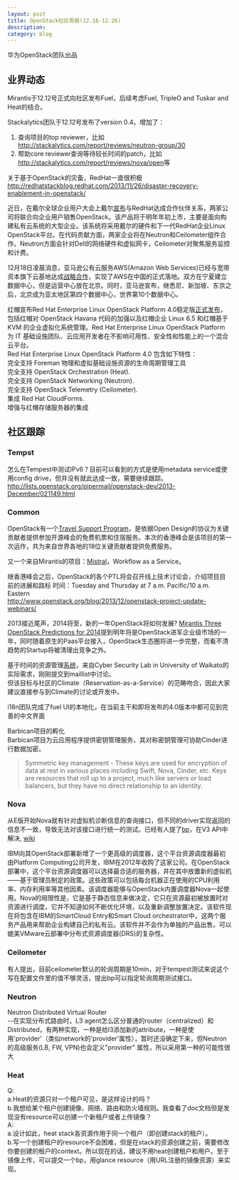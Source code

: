 ```yaml
---
layout: post
title: OpenStack社区周报(12.16-12.26)
description: 
category: blog
---
```


华为OpenStack团队出品

## 业界动态
Mirantis于12.12号正式向社区发布Fuel，后续考虑Fuel, TripleO and Tuskar and Heat的结合。

Stackalytics团队于12.12号发布了version 0.4。增加了：  
1. 查询项目的top reviewer，比如<http://stackalytics.com/report/reviews/neutron-group/30>  
2. 帮助core reviewer查询等待较长时间的patch，比如<http://stackalytics.com/report/reviews/nova/open>等

关于基于OpenStack的灾备，RedHat一直很积极  
<http://redhatstackblog.redhat.com/2013/11/26/disaster-recovery-enablement-in-openstack/>

近日，在戴尔全球企业用户大会上戴尔[宣布](http://www.theregister.co.uk/2013/12/16/dell_red_hat_openstack_team/)与RedHat达成合作伙伴关系，两家公司将联合向企业用户销售OpenStack。该产品将于明年年初上市，主要是面向构建私有云系统的大型企业。该系统将采用戴尔的硬件和下一代RedHat企业Linux OpenStack平台。在代码贡献方面，两家企业将在Neutron和Ceilometer组件合作。Neutron方面会针对Dell的网络硬件和虚拟网卡，Ceilometer对聚焦服务监控和计费。

12月18日凌晨消息，亚马逊公有云服务AWS(Amazon Web Services)已经与宽带资本旗下云基地达成[战略合作](http://aws.amazon.com/cn/about-aws/whats-new/2013/12/18/announcing-the-aws-china-beijing-region/)，实现了AWS在中国的正式落地。双方在宁夏建立数据中心，但是运营中心放在北京。同时，亚马逊宣布，继悉尼、新加坡、东京之后，北京成为亚太地区第四个数据中心，世界第10个数据中心。

红帽宣布Red Hat Enterprise Linux OpenStack Platform 4.0稳定版[正式发布](http://www.redhat.com/about/news/archive/2013/12/red-hat-announces-general-availability-of-red-hat-enterprise-linux-openstack-platform-4)，包括红帽对 OpenStack Havana 代码的加强以及红帽企业 Linux 6.5 和红帽基于 KVM 的企业虚拟化系统管理。Red Hat Enterprise Linux OpenStack Platform 为 IT 基础设施团队、云应用开发者在不影响可用性、安全性和性能上的一个混合云平台。  
Red Hat Enterprise Linux OpenStack Platform 4.0 包含如下特性：  
完全支持 Foreman 物理和虚拟基础设施资源的生命周期管理工具  
完全支持 OpenStack Orchestration (Heat).  
完全支持 OpenStack Networking (Neutron).  
完全支持 OpenStack Telemetry (Ceilometer).  
集成 Red Hat CloudForms.  
增强与红帽存储服务器的集成

## 社区跟踪

### Tempst
怎么在Tempest中测试IPv6？目前可以看到的方式是使用metadata service或使用config drive，但并没有就此达成一致，需要继续跟踪。  
<http://lists.openstack.org/pipermail/openstack-dev/2013-December/021149.html>

### Common
OpenStack有一个[Travel Support Program](https://wiki.openstack.org/wiki/Travel_Support_Program)，是依据Open Design的协议为关键贡献者提供参加开源峰会的免费机票和住宿服务。本次的香港峰会是该项目的第一次运作，共为来自世界各地的18位关键贡献者提供免费服务。

又一个来自Mirantis的项目：[Mistral](https://wiki.openstack.org/wiki/Mistral)，Workflow as a Service。

继香港峰会之后，OpenStack的各个PTL将会召开线上技术讨论会，介绍项目目前的进展和路标
时间：Tuesday and Thursday at 7 a.m. Pacific/10 a.m. Eastern  
<http://www.openstack.org/blog/2013/12/openstack-project-update-webinars/>

2013接近尾声，2014将至，新的一年OpenStack将如何发展? [Mirantis Three OpenStack Predictions for 2014](http://www.mirantis.com/blog/three-openstack-predictions-2014/)提到明年将是OpenStack进军企业级市场的一年，同时随着原生的Paas平台接入，OpenStack生态圈将进一步完整，而看不清趋势的Startup将被清理出竞争之外。

基于时间的资源管理[系统](https://wiki.openstack.org/wiki/Cafe)，来自Cyber Security Lab in University of Waikato的实际需求，刚刚提交到maillist中讨论。  
但该目标与社区的Climate（Reservation-as-a-Service）的范畴吻合，因此大家建议直接参与到Climate的讨论或开发中。

i18n团队完成了fuel UI的本地化，在当前主干和即将发布的4.0版本中都可见到完善的中文界面

Barbican项目的孵化  
Barbican项目为云应用程序提供密钥管理服务，其对称密钥管理可协助Cinder进行数据加密。  
>Symmetric key management - These keys are used for encryption of data at
rest in various places including Swift, Nova, Cinder, etc. Keys are
resources that roll up to a project, much like servers or load balancers,
but they have no direct relationship to an identity.

### Nova
从E版开始Nova就有针对虚拟机诊断信息的查询接口，但不同的driver实现返回的信息不一致，导致无法对该接口进行统一的测试。已经有人提了[bp](https://blueprints.launchpad.net/nova/+spec/diagnostics-namespace)，在V3 API中解决, [wiki](https://wiki.openstack.org/wiki/Nova_VM_Diagnostics)

IBM向其OpenStack部署新增了一个更高级的调度器，这个平台资源调度器最初由Platform Computing公司开发，IBM在2012年收购了这家公司。在OpenStack部署中，这个平台资源调度器可以选择最合适的服务器，并在其中放置新的虚拟机——基于管理员制定的政策。这些政策可以包括每台机器正在使用的CPU利用率、内存利用率等其他因素。该调度器能够与OpenStack内置调度器Nova一起使用。Nova的局限性是，它是基于静态信息来做决定，它只在资源最初被放置时对资源进行调度，它并不知道如何不断优化环境，以及重新调整放置决定。该软件现在将包含在IBM的SmartCloud Entry和Smart Cloud orchestrator中，这两个服务产品用来帮助企业构建自己的私有云。该软件并不会作为单独的产品出售。可以媲美VMware云部署中分布式资源调度器(DRS)的复杂性。

### Ceilometer
有人提出，目前ceilometer默认的轮询周期是10min，对于tempest测试来说这个写在配置文件里的值不够灵活，提出bp可以指定轮询周期测试接口。

### Neutron
Neutron Distributed Virtual Router  
--在实现分布式路由时，L3 agent怎么区分普通的router（centralized）和Distributed，有两种实现，一种是给l3添加新的attribute，一种是使用'provider'（类似network的'provider'属性），暂时还没确定下来，但Neutron的高级服务(LB, FW, VPN)也会定义"provider" 属性，所以采用第一种的可能性很大

### Heat
Q:  
a.Heat的资源只对一个租户可见，是这样设计的吗？  
b.我想给某个租户创建镜像、网络、路由和防火墙规则。我查看了doc文档但是发现没有resource可以创建一个新租户或者上传镜像？  
A:  
a.设计如此，heat stack各资源作用于同一个租户（即创建stack的租户）。  
b.写一个创建租户的resource不会困难，但是在stack的资源创建之前，需要修改你要创建的租户的context。所以现在的话，建议不用heat创建租户和用户。至于镜像上传，可以提交一个bp，用glance resource（用URL注册的镜像资源）来实现。







